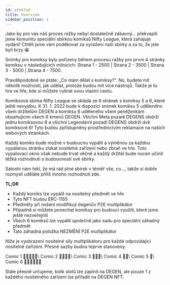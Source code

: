 ```yaml
---
id: přehled
title: Overview
sidebar_position: 1
---
```


Jako by pro vás náš proces ražby nebyl dostatečně zábavný... překvapili jsme komunitu speciální sbírkou komiksů Nifty League, která zahajuje vydání! Chtěli jsme vám poděkovat za vyražení naší sbírky a za to, že jste byli brzy 😁

Snímky pro komiksy byly pořízeny během procesu ražby pro první 4 stránky komiksu v následujících milnících: Strana 1 - 2500 | Strana 2 - 3500 | Strana 3 - 5000 | Strana 4 - 7500.

Pravděpodobně se ptáte: „Co mám dělat s komiksy?“. No, budete mít několik možností, jak udělat, protože budou mít více nástrojů. Takže je tu hra ve hře, kde si můžete vybrat svou vlastní cestu.

Komiksová sbírka Nifty League se skládá ze 6 stránek s komiksy 5 a 6, které ještě nevyjdou. K 31. 1. 2022 bude k dispozici snímek komiksu 5 uděleného všem držitelům DEGEN a komiksu 6 uděleného všem peněženkám obsahujícím všech 6 kmenů DEGEN. Všichni Meta pozadí DEGENS obdrží jednu komiksovou 6 a všichni Legendární pozadí DEGENS obdrží dvě komiksové 6! Tyto budou zpřístupněny prostřednictvím reklamace na našich webových stránkách.

Každý komiks bude možné v budoucnu vypálit a výměnou za každou vypálenou stránku získat nositelné zařízení nebo zbraň ve hře. Toto vypalovací okno však nebude trvat věčně a každý držitel bude nucen učinit těžká rozhodnutí o budoucnosti své sbírky.

Satoshi nám řekl, že má rád plné sbírek v téměř vše, co…, takže si dobře rozmyslí uděláte příliš mnoho rozhodnutí zde.

**TL;DR**

- Každý komiks lze vypálit na nositelný předmět ve hře
- Tyto NFT budou ERC-1155
- Předměty při nošení modifikují degenův P2E multiplikátor
- Případně si můžete ponechat komiksy pro budoucí využití, které jsme ještě nezveřejnili
- Všech 6 komiksů lze vypálit společně jako sadu pro speciální záhadný předmět
- Tato záhadná položka NEZMĚNÍ P2E multiplikátor

Níže je vyobrazení nositelné síly multiplikátoru pro každé odpovídající nositelné zařízení. Přesné sazby budou teprve stanoveny.

Comic 1 💪💪💪💪💪\ Comic 2 💪💪💪💪\ Comic 3 💪💪💪\ Comic 4 💪💪\ Comic 5 💪\ Comic 6 💪💪💪💪💪💪


Stále přesně určujeme, kolik slotů lze zaplnit na DEGEN, ale pouze 1 z každého nositelného zařízení lze přiřadit na DEGEN NFT. 
